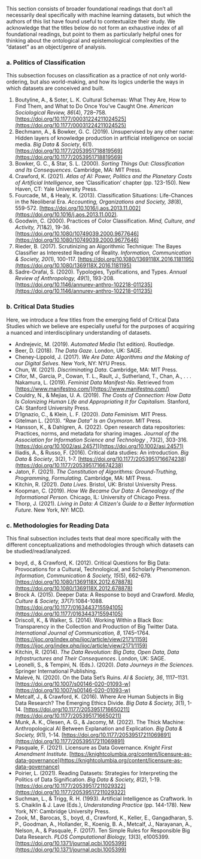 This section consists of broader foundational readings that don’t all necessarily deal specifically with machine learning datasets, but which the authors of this list have found useful to contextualize their study. We acknowledge that the titles below do not form an exhaustive index of all foundational readings, but point to them as particularly helpful ones for thinking about the ontological and epistemological complexities of the “dataset” as an object/genre of analysis. 

### **a. Politics of Classification**

This subsection focuses on classification as a practice of not only world-ordering, but also world-making, and how its logics underlie the ways in which datasets are conceived and built. 

1.   Boutyline, A., & Soter, L. K. Cultural Schemas: What They Are, How to Find Them, and What to Do Once You’ve Caught One. _American Sociological Review, 86_(4), 728–758. [https://doi.org/10.1177/00031224211024525](https://doi.org/10.1177/00031224211024525)
2.   Bechmann, A., & Bowker, G. C. (2019). Unsupervised by any other name: Hidden layers of knowledge production in artificial intelligence on social media. _Big Data & Society_, 6(1). [https://doi.org/10.1177/2053951718819569](https://doi.org/10.1177/2053951718819569)
3.   Bowker, G. C., & Star, S. L. (2000). _Sorting Things Out: Classification and Its Consequences_. Cambridge, MA: MIT Press.
4.   Crawford, K. (2021). _Atlas of AI: Power, Politics and the Planetary Costs of Artificial Intelligence_, see ‘Classification’ chapter (pp. 123-150). New Haven, CT: Yale University Press. 
5.   Fourcade, M., & Healy, K. (2013). Classification Situations: Life-Chances in the Neoliberal Era. _Accounting, Organizations and Society, 38_(8), 559-572. [https://doi.org/10.1016/j.aos.2013.11.002](https://doi.org/10.1016/j.aos.2013.11.002).
6.   Goodwin, C. (2000). Practices of Color Classification. _Mind, Culture, and Activity, 7_(1&2), 19-36. [https://doi.org/10.1080/10749039.2000.9677646](https://doi.org/10.1080/10749039.2000.9677646)
7.   Rieder, B. (2017). Scrutinizing an Algorithmic Technique: The Bayes Classifier as Interested Reading of Reality. _Information, Communication & Society, 20_(1), 100-117. [https://doi.org/10.1080/1369118X.2016.1181195](https://doi.org/10.1080/1369118X.2016.1181195)
8.   Sadre-Orafai, S. (2020). Typologies, Typifications, and Types. _Annual Review of Anthropology, 49_(1), 193-208. [https://doi.org/10.1146/annurev-anthro-102218-011235](https://doi.org/10.1146/annurev-anthro-102218-011235)

### **b. Critical Data Studies** 

Here, we introduce a few titles from the emerging field of Critical Data Studies which we believe are especially useful for the purposes of acquiring a nuanced and interdisciplinary understanding of datasets. 

*   Andrejevic, M. (2019). _Automated Media_ (1st edition). Routledge.
*   Beer, D. (2018). _The Data Gaze_. London, UK: SAGE.
*   Cheney-Lippold, J. (2017). _We Are Data: Algorithms and the Making of our Digital Selves_. New York, NY: NYU Press.
*   Chun, W. (2021). _Discriminating Data_. Cambridge, MA: MIT Press.
*   Cifor, M., Garcia, P., Cowan, T. L., Rault, J., Sutherland, T., Chan, A., . . . Nakamura, L. (2019). _Feminist Data Manifest-No_. Retrieved from [https://www.manifestno.com/](https://www.manifestno.com/)
*   Couldry, N., & Mejias, U. A. (2019). _The Costs of Connection: How Data Is Colonizing Human Life and Appropriating It for Capitalism_. Stanford, CA: Stanford University Press.
*   D’Ignazio, C., & Klein, L. F. (2020). _Data Feminism._ MIT Press.
*   Gitelman L. (2013). _“Raw Data” Is an Oxymoron_. MIT Press.
*   Hansson, K., & Dahlgren, A. (2022). Open research data repositories: Practices, norms, and metadata for sharing images. _Journal of the Association for Information Science and Technology_ , 73(2), 303-316. [https://doi.org/10.1002/asi.24571](https://doi.org/10.1002/asi.24571)
*   Iliadis, A., & Russo, F. (2016). Critical data studies: An introduction. _Big Data & Society_, 3(2), 1-7. [https://doi.org/10.1177/2053951716674238](https://doi.org/10.1177/2053951716674238)
*   Jaton, F. (2021). _The Constitution of Algorithms: Ground-Truthing, Programming, Formulating_. Cambridge, MA: MIT Press.
*   Kitchin, R. (2021). _Data Lives_. Bristol, UK: Bristol University Press.
*   Koopman, C. (2019). _How We Became Our Data: A Genealogy of the Informational Person._ Chicago, IL: University of Chicago Press.
*   Thorp, J. (2021). _Living in Data: A Citizen's Guide to a Better Information Future_. New York, NY: MCD.

### **c. Methodologies for Reading Data**

This final subsection includes texts that deal more specifically with the different conceptualizations and methodologies through which datasets can be studied/read/analyzed. 

*   boyd, d., & Crawford, K. (2012). Critical Questions for Big Data: Provocations for a Cultural, Technological, and Scholarly Phenomenon. _Information, Communication & Society, 15_(5), 662-679. [https://doi.org/10.1080/1369118X.2012.678878](https://doi.org/10.1080/1369118X.2012.678878)
*   Brock A. (2015). Deeper Data: A Response to boyd and Crawford. _Media, Culture & Society, 37_(7):1084-1088. [https://doi.org/10.1177/0163443715594105](https://doi.org/10.1177/0163443715594105)
*   Driscoll, K., & Walker, S. (2014). Working Within a Black Box: Transparency in the Collection and Production of Big Twitter Data. _International Journal of Communication, 8_, 1745–1764. [https://ijoc.org/index.php/ijoc/article/view/2171/1159](https://ijoc.org/index.php/ijoc/article/view/2171/1159)
*   Kitchin, R. (2014). _The Data Revolution: Big Data, Open Data, Data Infrastructures and Their Consequences_. London, UK: SAGE.
*   Leonelli, S., & Tempini, N. (Eds.). (2020). _Data Journeys in the Sciences_. Springer International Publishing.
*   Malevé, N. (2020). On the Data Set’s Ruins. _AI & Society, 36_, 1117–1131. [https://doi.org/10.1007/s00146-020-01093-w](https://doi.org/10.1007/s00146-020-01093-w)
*   Metcalf, J., & Crawford, K. (2016). Where Are Human Subjects in Big Data Research? The Emerging Ethics Divide. _Big Data & Society, 3_(1), 1-14. [https://doi.org/10.1177/2053951716650211](https://doi.org/10.1177/2053951716650211)
*   Munk, A. K., Olesen, A. G., & Jacomy, M. (2022). The Thick Machine: Anthropological AI Between Explanation and Explication. _Big Data & Society, 9_(1), 1-14. [https://doi.org/10.1177/20539517211069891](https://doi.org/10.1177/20539517211069891)
*   Pasquale, F. (2021). Licensure as Data Governance. _Knight First Amendment Institute_. [https://knightcolumbia.org/content/licensure-as-data-governance](https://knightcolumbia.org/content/licensure-as-data-governance)
*   Poirier, L. (2021). Reading Datasets: Strategies for Interpreting the Politics of Data Signification. _Big Data & Society, 8_(2), 1-19. [https://doi.org/10.1177/20539517211029322](https://doi.org/10.1177/20539517211029322)
*   Suchman, L., & Trigg, R. H. (1993). Artificial Intelligence as Craftwork. In S. Chaiklin & J. Lave (Eds.), _Understanding Practice_ (pp. 144-178). New York, NY: Cambridge University Press.
*   Zook, M., Barocas, S., boyd, d., Crawford, K., Keller, E., Gangadharan, S. P., Goodman, A., Hollander, R., Koenig, B. A., Metcalf, J., Narayanan, A., Nelson, A., & Pasquale, F. (2017). Ten Simple Rules for Responsible Big Data Research. _PLOS Computational Biology, 13_(3), e1005399. [https://doi.org/10.1371/journal.pcbi.1005399](https://doi.org/10.1371/journal.pcbi.1005399)